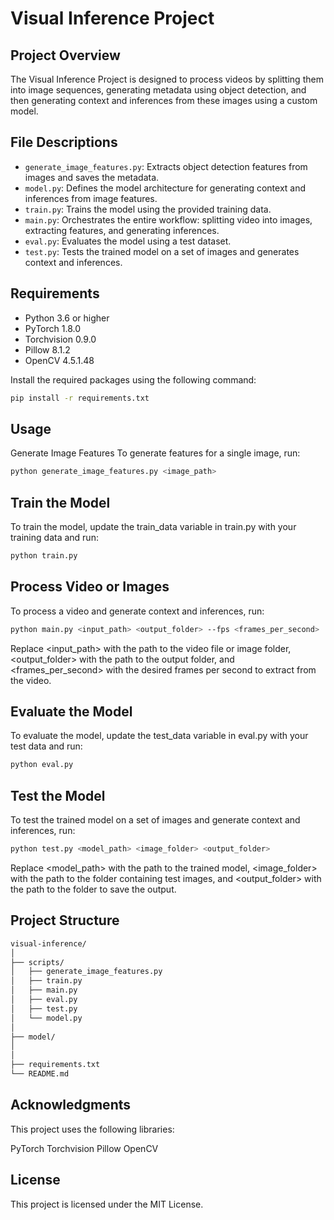 # Visual Inference Project

## Project Overview

The Visual Inference Project is designed to process videos by splitting them into image sequences, generating metadata using object detection, and then generating context and inferences from these images using a custom model.

## File Descriptions

- `generate_image_features.py`: Extracts object detection features from images and saves the metadata.
- `model.py`: Defines the model architecture for generating context and inferences from image features.
- `train.py`: Trains the model using the provided training data.
- `main.py`: Orchestrates the entire workflow: splitting video into images, extracting features, and generating inferences.
- `eval.py`: Evaluates the model using a test dataset.
- `test.py`: Tests the trained model on a set of images and generates context and inferences.

## Requirements

- Python 3.6 or higher
- PyTorch 1.8.0
- Torchvision 0.9.0
- Pillow 8.1.2
- OpenCV 4.5.1.48

Install the required packages using the following command:

```bash
pip install -r requirements.txt
```

## Usage
Generate Image Features
To generate features for a single image, run:

```bash
python generate_image_features.py <image_path>
```

## Train the Model
To train the model, update the train_data variable in train.py with your training data and run:

```bash
python train.py
```

## Process Video or Images
To process a video and generate context and inferences, run:

```bash
python main.py <input_path> <output_folder> --fps <frames_per_second>
```

Replace <input_path> with the path to the video file or image folder, <output_folder> with the path to the output folder, and <frames_per_second> with the desired frames per second to extract from the video.

## Evaluate the Model
To evaluate the model, update the test_data variable in eval.py with your test data and run:

```bash
python eval.py
```

## Test the Model
To test the trained model on a set of images and generate context and inferences, run:

```bash
python test.py <model_path> <image_folder> <output_folder>
```

Replace <model_path> with the path to the trained model, <image_folder> with the path to the folder containing test images, and <output_folder> with the path to the folder to save the output.

## Project Structure
```bash
visual-inference/
│
├── scripts/
│   ├── generate_image_features.py
│   ├── train.py
│   ├── main.py
│   ├── eval.py
│   ├── test.py
│   └── model.py
│
├── model/
│   
│
├── requirements.txt
└── README.md

```

## Acknowledgments
This project uses the following libraries:

PyTorch
Torchvision
Pillow
OpenCV


## License
This project is licensed under the MIT License.

